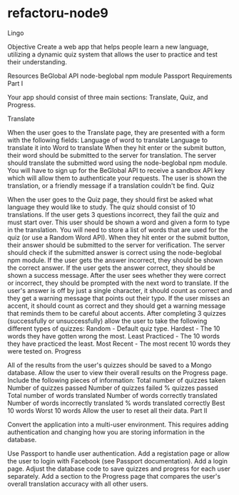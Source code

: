 refactoru-node9
===============

Lingo

Objective
Create a web app that helps people learn a new language, utilizing a dynamic quiz system that allows the user to practice and test their understanding.

Resources
BeGlobal API
node-beglobal npm module
Passport
Requirements
Part I

Your app should consist of three main sections: Translate, Quiz, and Progress.

Translate

When the user goes to the Translate page, they are presented with a form with the following fields:
Language of word to translate
Language to translate it into
Word to translate
When they hit enter or the submit button, their word should be submitted to the server for translation.
The server should translate the submitted word using the node-beglobal npm module. You will have to sign up for the BeGlobal API to receive a sandbox API key which will allow them to authenticate your requests.
The user is shown the translation, or a friendly message if a translation couldn't be find.
Quiz

When the user goes to the Quiz page, they should first be asked what language they would like to study.
The quiz should consist of 10 translations.
If the user gets 3 questions incorrect, they fail the quiz and must start over.
This user should be shown a word and given a form to type in the translation. You will need to store a list of words that are used for the quiz (or use a Random Word API).
When they hit enter or the submit button, their answer should be submitted to the server for verification.
The server should check if the submitted answer is correct using the node-beglobal npm module.
If the user gets the answer incorrect, they should be shown the correct answer.
If the user gets the answer correct, they should be shown a success message.
After the user sees whether they were correct or incorrect, they should be prompted with the next word to translate.
If the user's answer is off by just a single character, it should count as correct and they get a warning message that points out their typo.
If the user misses an accent, it should count as correct and they should get a warning message that reminds them to be careful about accents.
After completing 3 quizzes (successfully or unsuccessfully) allow the user to take the following different types of quizzes:
Random - Default quiz type.
Hardest - The 10 words they have gotten wrong the most.
Least Practiced - The 10 words they have practiced the least.
Most Recent - The most recent 10 words they were tested on.
Progress

All of the results from the user's quizzes should be saved to a Mongo database. Allow the user to view their overall results on the Progress page. Include the following pieces of information:
Total number of quizzes taken
Number of quizzes passed
Number of quizzes failed
% quizzes passed
Total number of words translated
Number of words correctly translated
Number of words incorrectly translated
% words translated correctly
Best 10 words
Worst 10 words
Allow the user to reset all their data.
Part II

Convert the application into a multi-user environment. This requires adding authentication and changing how you are storing information in the database.

Use Passport to handle user authentication.
Add a registation page or allow the user to login with Facebook (see Passport documentation).
Add a login page.
Adjust the database code to save quizzes and progress for each user separately.
Add a section to the Progress page that compares the user's overall translation accuracy with all other users.
